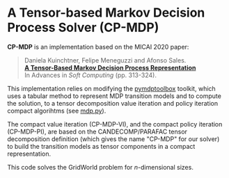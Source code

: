 # A Tensor-based Markov Decision Process Solver (CP-MDP)

**CP-MDP** is an implementation based on the MICAI 2020 paper: 

> Daniela Kuinchtner, Felipe Meneguzzi and Afonso Sales.<br>
> **[A Tensor-Based Markov Decision Process Representation](https://doi.org/10.1007/978-3-030-60884-2_23)**<br>
> In Advances in *Soft Computing* (pp. 313-324).

This implementation relies on modifying the [pymdptoolbox](https://github.com/sawcordwell/pymdptoolbox) toolkit, which uses a tabular method to represent MDP transition models and to compute the solution, to a tensor decomposition value iteration and policy iteration compact algorihtms (see [mdp.py](src/cp-mdp/pymdptoolbox/mdp.py)). 

The compact value iteration (CP-MDP-VI), and the compact policy iteration (CP-MDP-PI), are based on the CANDECOMP/PARAFAC tensor decomposition definition (which gives the name "CP-MDP" for our solver) to build the transition models as tensor components in a compact representation.

This code solves the GridWorld problem for *n*-dimensional sizes.
  


